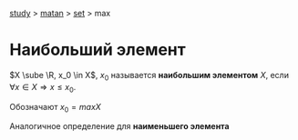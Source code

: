 [study](../../) > [matan](../../) > [set](../) > max

# Наибольший элемент

$X \sube \R, x_0 \in X$, $x_0$ называется **наибольшим элементом** $X$, если $\forall x \in X \Rightarrow x \leq x_0$.

Обозначают $x_0 = max X$

Аналогичное определение для **наименьшего элемента**

